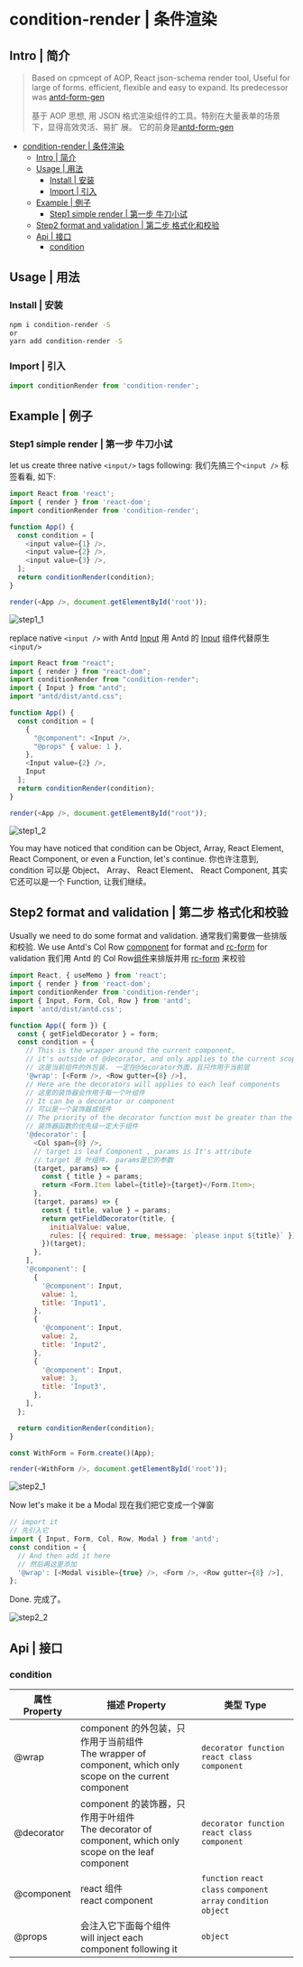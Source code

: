 # condition-render | 条件渲染

## Intro | 简介

> Based on cpmcept of AOP, React json-schema render tool, Useful for large of
> forms. efficient, flexible and easy to expand.
> Its predecessor was [antd-form-gen](https://www.npmjs.com/package/antd-form-gen)
>
> 基于 AOP 思想, 用 JSON 格式渲染组件的工具。特别在大量表单的场景下，显得高效灵活、易扩
> 展。
> 它的前身是[antd-form-gen](https://www.npmjs.com/package/antd-form-gen)

- [condition\-render | 条件渲染](#condition-render--%E6%9D%A1%E4%BB%B6%E6%B8%B2%E6%9F%93)
  - [Intro | 简介](#intro--%E7%AE%80%E4%BB%8B)
  - [Usage | 用法](#usage--%E7%94%A8%E6%B3%95)
    - [Install | 安装](#install--%E5%AE%89%E8%A3%85)
    - [Import | 引入](#import--%E5%BC%95%E5%85%A5)
  - [Example | 例子](#example--%E4%BE%8B%E5%AD%90)
    - [Step1 simple render | 第一步 牛刀小试](#step1-simple-render--%E7%AC%AC%E4%B8%80%E6%AD%A5-%E7%89%9B%E5%88%80%E5%B0%8F%E8%AF%95)
  - [Step2 format and validation | 第二步 格式化和校验](#step2-format-and-validation--%E7%AC%AC%E4%BA%8C%E6%AD%A5-%E6%A0%BC%E5%BC%8F%E5%8C%96%E5%92%8C%E6%A0%A1%E9%AA%8C)
  - [Api | 接口](#api--%E6%8E%A5%E5%8F%A3)
    - [condition](#condition)

## Usage | 用法

### Install | 安装

```bash
npm i condition-render -S
or
yarn add condition-render -S
```

### Import | 引入

```javascript
import conditionRender from 'condition-render';
```

## Example | 例子

### Step1 simple render | 第一步 牛刀小试

let us create three native `<input/>` tags following:
我们先搞三个`<input />` 标签看看, 如下:

```js
import React from 'react';
import { render } from 'react-dom';
import conditionRender from 'condition-render';

function App() {
  const condition = [
    <input value={1} />,
    <input value={2} />,
    <input value={3} />,
  ];
  return conditionRender(condition);
}

render(<App />, document.getElementById('root'));
```

![step1_1](./examples/doc/assets/step1_1.jpg)

replace native `<input />` with Antd [Input][input]
用 Antd 的 [Input][input-cn] 组件代替原生`<input/>`

```js
import React from "react";
import { render } from "react-dom";
import conditionRender from "condition-render";
import { Input } from "antd";
import "antd/dist/antd.css";

function App() {
  const condition = [
    {
      "@component": <Input />,
      "@props" { value: 1 },
    },
    <Input value={2} />,
    Input
  ];
  return conditionRender(condition);
}

render(<App />, document.getElementById("root"));
```

![step1_2](./examples/doc/assets/step1_2.jpg)

You may have noticed that condition can be Object, Array, React Element,
React Component, or even a Function, let's continue.
你也许注意到, condition 可以是 Object、 Array、 React Element、 React Component,
其实它还可以是一个 Function, 让我们继续。

## Step2 format and validation | 第二步 格式化和校验

Usually we need to do some format and validation.
通常我们需要做一些排版和校验.
We use Antd's Col Row [component][grid] for format and [rc-form][rc-form] for validation
我们用 Antd 的 Col Row[组件][grid-cn]来排版并用 [rc-form][rc-form] 来校验

```js
import React, { useMemo } from 'react';
import { render } from 'react-dom';
import conditionRender from 'condition-render';
import { Input, Form, Col, Row } from 'antd';
import 'antd/dist/antd.css';

function App({ form }) {
  const { getFieldDecorator } = form;
  const condition = {
    // This is the wrapper around the current component,
    // it's outside of @decorator, and only applies to the current scope
    // 这是当前组件的外包装， 一定在@decorator外面，且只作用于当前层
    '@wrap': [<Form />, <Row gutter={8} />],
    // Here are the decorators will applies to each leaf components
    // 这里的装饰器会作用于每一个叶组件
    // It can be a decorator or component
    // 可以是一个装饰器或组件
    // The priority of the decorator function must be greater than the component
    // 装饰器函数的优先级一定大于组件
    '@decorator': [
      <Col span={8} />,
      // target is leaf Component , params is It's attribute
      // target 是 叶组件， params是它的参数
      (target, params) => {
        const { title } = params;
        return <Form.Item label={title}>{target}</Form.Item>;
      },
      (target, params) => {
        const { title, value } = params;
        return getFieldDecorator(title, {
          initialValue: value,
          rules: [{ required: true, message: `please input ${title}` }],
        })(target);
      },
    ],
    '@component': [
      {
        '@component': Input,
        value: 1,
        title: 'Input1',
      },
      {
        '@component': Input,
        value: 2,
        title: 'Input2',
      },
      {
        '@component': Input,
        value: 3,
        title: 'Input3',
      },
    ],
  };

  return conditionRender(condition);
}

const WithForm = Form.create()(App);

render(<WithForm />, document.getElementById('root'));
```

![step2_1](./examples/doc/assets/step2_1.jpg)

Now let's make it be a Modal
现在我们把它变成一个弹窗

```js
// import it
// 先引入它
import { Input, Form, Col, Row, Modal } from 'antd';
const condition = {
  // And then add it here
  // 然后再这里添加
  '@wrap': [<Modal visible={true} />, <Form />, <Row gutter={8} />],
};
```

Done.
完成了。

![step2_2](./examples/doc/assets/step2_2.jpg)

## Api | 接口

### condition

| 属性 Property | 描述 Property                                                                                                | 类型 Type                                                       |
| ------------- | ------------------------------------------------------------------------------------------------------------ | --------------------------------------------------------------- |
| @wrap         | component 的外包装，只作用于当前组件<br/>The wrapper of component, which only scope on the current component | `decorator function` `react class` `component`                  |
| @decorator    | component 的装饰器，只作用于叶组件<br/>The decorator of component, which only scope on the leaf component    | `decorator function` `react class` `component`                  |
| @component    | react 组件<br/>react component                                                                               | `function` `react class` `component` `array` `condition object` |
| @props        | 会注入它下面每个组件<br/>will inject each component following it                                             | `object`                                                        |

[rc-form]: https://www.npmjs.com/package/rc-form
[grid-cn]: https://ant.design/components/grid-cn/
[grid]: https://ant.design/components/grid/
[input-cn]: https://ant.design/components/input-cn/
[input]: https://ant.design/components/input/
[antd]: https://ant.design/
[antd-cn]: https://ant.design/index-cn
